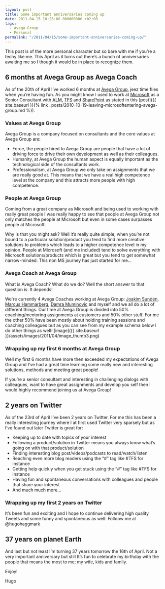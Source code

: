 ```yaml
---
layout: post
title: Some important anniversaries coming up
date: 2011-04-15 10:26:00.000000000 +02:00
tags:
  - Avega Group
  - Personal
permalink: "/2011/04/15/some-important-anniversaries-coming-up/"
---
```


This post is of the more personal character but so bare with me if you’re a techy like me. This April as it turns out there’s a bunch of anniversaries awaiting me so I though it would be in place to recognize them.

## 6 months at Avega Group as Avega Coach

As of the 20th of April I’ve worked 6 months at [Avega Group](http://www.avegagroup.se/), jeez time flies when you’re having fun. As you might know I used to work at [Microsoft](http://www.microsoft.com/en-us/default.aspx) as a Senior Consultant with [ALM](http://en.wikipedia.org/wiki/Application_lifecycle_management), [TFS](http://msdn.microsoft.com/en-us/vstudio/ff637362) and [SharePoint](http://sharepoint.microsoft.com/en-us/Pages/default.aspx) as stated in this [post]({{ site.baseurl }}{% link _posts/2010-10-19-leaving-microsoftentering-avega-group.md %}).

### Values at Avega Group

Avega Group is a company focused on consultants and the core values at Avega Group are:

- Force, the people hired to Avega Group are people that have a lot of driving force to drive their own development as well as their colleagues.
- Humanity, at Avega Group the human aspect is equally important as the technological side of the consultants work.
- Professionalism, at Avega Group we only take on assignments that we are really good at. This means that we have a real high competence level at the company and this attracts more people with high competence.

### People at Avega Group

Coming from a great company as Microsoft and being used to working with really great people I was really happy to see that people at Avega Group not only matches the people at Microsoft but even in some cases surpasses people at Microsoft.

Why is that you might ask? Well it’s really quite simple, when you’re not bound to a particular solution/product you tend to find more creative solutions to problems which leads to a higher competence level in my opinion. People at Microsoft (and me included) tend to solve everything with Microsoft solutions/products which is great but you tend to get somewhat narrow-minded. This non MS journey has just started for me…

### Avega Coach at Avega Group

What is Avega Coach? What do we do? Well the short answer to that question is: It depends!

We're currently 4 Avega Coaches working at Avega Group: [Joakim Sundén](http://www.joakimsunden.com/), [Marcus Hammarberg](http://www.marcusoft.net), [Damra Muminovic](http://www.damramuminovic.com/) and myself and we all do a lot of different things. Our time at Avega Group is divided into 50% coaching/mentoring assignments at customers and 50% other stuff. For me the other 50% have been mostly about holding training sessions and coaching colleagues but as you can see from my example schema below I do other things as well:![image]({{ site.baseurl }}/assets/images/2011/04/image_thumb3.png)

### Wrapping up my first 6 months at Avega Group

Well my first 6 months have more then exceeded my expectations of Avega Group and I’ve had a great time learning some really new and interesting solutions, methods and meeting great people!

If you’re a senior consultant and interesting in challenging dialogs with colleagues, want to have great assignments and develop you self then I would highly recommend joining us at Avega Group!

## 2 years on Twitter

As of the 23rd of April I’ve been 2 years on Twitter. For me this has been a really interesting journey where I at first used Twitter very sparsely but as I’ve found out later Twitter is great for:

- Keeping up to date with topics of your interest
- Following a product/solution in Twitter means you always know what’s going on with that product/solution
- Finding interesting blog post/videos/podcasts to read/watch/listen
- Reaching even more blog readers using the “#” tag like #TFS for instance
- Getting help quickly when you get stuck using the “#” tag like #TFS for instance
- Having fun and spontaneous conversations with colleagues and people that share your interest
- And much much more…

### Wrapping up my first 2 years on Twitter

It’s been fun and exciting and I hope to continue delivering high quality Tweets and some funny and spontaneous as well. Folloow me at @hugohaggmark

## 37 years on planet Earth

And last but not least I’m turning 37 years tomorrow the 16th of April. Not a very important anniversary but still It’s fun to celebrate my birthday with the people that means the most to me; my wife, kids and family.

Enjoy!

Hugo
